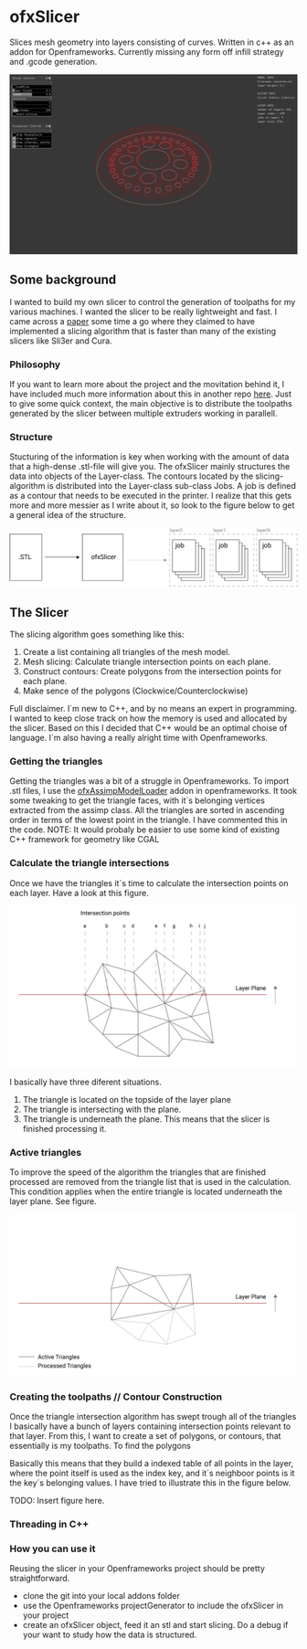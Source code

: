 # ofxSlicer

Slices mesh geometry into layers consisting of curves. Written in c++ as an addon for Openframeworks. Currently missing any form off infill strategy and .gcode generation. 

![current](docs/img/currentOverview.png)

## Some background

I wanted to build my own slicer to control the generation of toolpaths for my various machines. I wanted the slicer to be really lightweight and fast. I came across a [paper](http://www.dainf.ct.utfpr.edu.br/~rminetto/projects/slicing/) some time a go where they claimed to have implemented a slicing algorithm that is faster than many of the existing slicers like Sli3er and Cura. 

### Philosophy 

If you want to learn more about the project and the movitation behind it, I have included much more information about this in another repo [here](https://github.com/frikkfossdal/fluffy-octo-potato).  Just to give some quick context, the main objective is to distribute the toolpaths generated by the slicer between multiple extruders working in parallell. 

### Structure

Stucturing of the information is key when working with the amount of data that a high-dense .stl-file will give you. The ofxSlicer mainly structures the data into objects of the Layer-class. The contours located by the slicing-algorithm is distributed into the Layer-class  sub-class Jobs. A job is defined as a contour that needs to be executed in the printer. I realize that this gets more and more messier as I write about it, so look to the figure below to get a general idea of the structure. 

![structure](docs/img/philosophy.png)

## The Slicer

The slicing algorithm goes something like this:

1. Create a list containing all triangles of the mesh model.
2. Mesh slicing:  Calculate triangle intersection points on each plane.
3. Construct contours: Create polygons from the intersection points for each plane.
4. Make sence of the polygons (Clockwice/Counterclockwise)

Full disclaimer. I´m new to C++, and by no means an expert in programming. I wanted to keep close track on how the memory is used and allocated by the slicer. Based on this I decided that C++ would be an optimal choise of language.  I´m also having a really alright time with Openframeworks. 

### Getting the triangles 

Getting the triangles was a bit of a struggle in Openframeworks. To import .stl files, I use the [ofxAssimpModelLoader](http://openframeworks.cc/documentation/ofxAssimpModelLoader/ofxAssimpModelLoader/) addon in openframeworks.  It took some tweaking to get the triangle faces, with it´s belonging vertices extracted from the assimp class. All the triangles are sorted in ascending order in terms of the lowest point in the triangle. I have commented this in the code. NOTE: It would probaly be easier to use some kind of existing C++ framework for geometry like CGAL

### Calculate the triangle intersections 

Once we have the triangles it´s time to calculate the intersection points on each layer. Have a look at this figure. 

![triangleInter](docs/img/triangle_slicing-01.png)

I basically have three diferent situations. 
1. The triangle is located on the topside of the layer plane 
2. The triangle is intersecting with the plane. 
3. The triangle is underneath the plane. This means that the slicer is finished processing it. 


### Active triangles 

To improve the speed of the algorithm the triangles that are finished processed are removed from the triangle list that is used in the calculation. This condition applies when the entire triangle is located underneath the layer plane. See figure. 

![active triangles](docs/img/triangle_slicing-02.png)


### Creating the toolpaths // Contour Construction 

Once the triangle intersection algorithm has swept trough all of the triangles I basically have a bunch of layers containing intersection points relevant to that layer. From this, I want to create a set of polygons, or contours,  that essentially is my toolpaths. To find the polygons

Basically this means that they build a indexed table of all points in the layer,  where the point itself is used as the index key, and it´s neighboor points is it the key´s belonging values.  I have tried to illustrate this in the figure below.

TODO: Insert figure here. 


### Threading in C++

### How you can use it
Reusing the slicer in your Openframeworks project should be pretty straightforward. 
* clone the git into your local addons folder
* use the Openframeworks projectGenerator to include the ofxSlicer in your project 
* create an ofxSlicer object, feed it an stl and start slicing. Do a debug if your want to study how the data is structured. 

##
